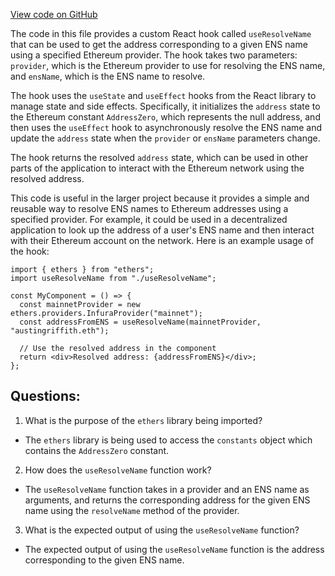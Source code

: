 [View code on GitHub](zoo-labs/zoo/blob/master/lab/src/hooks/ResolveName.js)

The code in this file provides a custom React hook called `useResolveName` that can be used to get the address corresponding to a given ENS name using a specified Ethereum provider. The hook takes two parameters: `provider`, which is the Ethereum provider to use for resolving the ENS name, and `ensName`, which is the ENS name to resolve.

The hook uses the `useState` and `useEffect` hooks from the React library to manage state and side effects. Specifically, it initializes the `address` state to the Ethereum constant `AddressZero`, which represents the null address, and then uses the `useEffect` hook to asynchronously resolve the ENS name and update the `address` state when the `provider` or `ensName` parameters change.

The hook returns the resolved `address` state, which can be used in other parts of the application to interact with the Ethereum network using the resolved address.

This code is useful in the larger project because it provides a simple and reusable way to resolve ENS names to Ethereum addresses using a specified provider. For example, it could be used in a decentralized application to look up the address of a user's ENS name and then interact with their Ethereum account on the network. Here is an example usage of the hook:

```
import { ethers } from "ethers";
import useResolveName from "./useResolveName";

const MyComponent = () => {
  const mainnetProvider = new ethers.providers.InfuraProvider("mainnet");
  const addressFromENS = useResolveName(mainnetProvider, "austingriffith.eth");

  // Use the resolved address in the component
  return <div>Resolved address: {addressFromENS}</div>;
};
```
## Questions: 
 1. What is the purpose of the `ethers` library being imported?
- The `ethers` library is being used to access the `constants` object which contains the `AddressZero` constant.

2. How does the `useResolveName` function work?
- The `useResolveName` function takes in a provider and an ENS name as arguments, and returns the corresponding address for the given ENS name using the `resolveName` method of the provider.

3. What is the expected output of using the `useResolveName` function?
- The expected output of using the `useResolveName` function is the address corresponding to the given ENS name.
